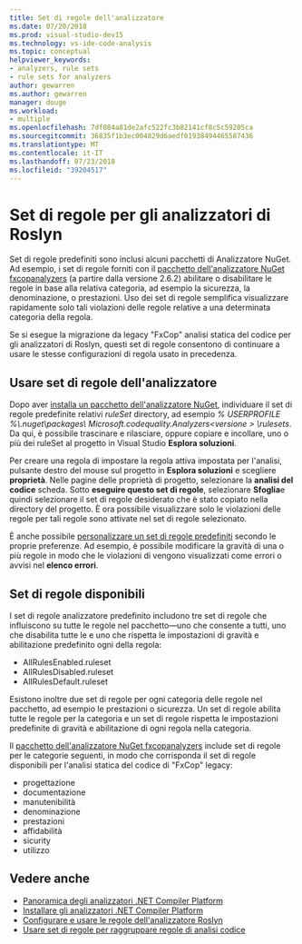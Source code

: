 ```yaml
---
title: Set di regole dell'analizzatore
ms.date: 07/20/2018
ms.prod: visual-studio-dev15
ms.technology: vs-ide-code-analysis
ms.topic: conceptual
helpviewer_keywords:
- analyzers, rule sets
- rule sets for analyzers
author: gewarren
ms.author: gewarren
manager: douge
ms.workload:
- multiple
ms.openlocfilehash: 7df084a81de2afc522fc3b82141cf8c5c59205ca
ms.sourcegitcommit: 36835f1b3ec004829d6aedf01938494465587436
ms.translationtype: MT
ms.contentlocale: it-IT
ms.lasthandoff: 07/23/2018
ms.locfileid: "39204517"
---
```

# <a name="rule-sets-for-roslyn-analyzers"></a>Set di regole per gli analizzatori di Roslyn

Set di regole predefiniti sono inclusi alcuni pacchetti di Analizzatore NuGet. Ad esempio, i set di regole forniti con il [pacchetto dell'analizzatore NuGet fxcopanalyzers](https://www.nuget.org/packages/Microsoft.CodeAnalysis.FxCopAnalyzers/) (a partire dalla versione 2.6.2) abilitare o disabilitare le regole in base alla relativa categoria, ad esempio la sicurezza, la denominazione, o prestazioni. Uso dei set di regole semplifica visualizzare rapidamente solo tali violazioni delle regole relative a una determinata categoria della regola.

Se si esegue la migrazione da legacy "FxCop" analisi statica del codice per gli analizzatori di Roslyn, questi set di regole consentono di continuare a usare le stesse configurazioni di regola usato in precedenza.

## <a name="use-analyzer-rule-sets"></a>Usare set di regole dell'analizzatore

Dopo aver [installa un pacchetto dell'analizzatore NuGet](install-roslyn-analyzers.md), individuare il set di regole predefinite relativi *ruleSet* directory, ad esempio *% USERPROFILE %\\.nuget\packages\ Microsoft.codequality.Analyzers\<versione > \rulesets*. Da qui, è possibile trascinare e rilasciare, oppure copiare e incollare, uno o più dei ruleSet al progetto in Visual Studio **Esplora soluzioni**.

Per creare una regola di impostare la regola attiva impostata per l'analisi, pulsante destro del mouse sul progetto in **Esplora soluzioni** e scegliere **proprietà**. Nelle pagine delle proprietà di progetto, selezionare la **analisi del codice** scheda. Sotto **eseguire questo set di regole**, selezionare **Sfoglia**e quindi selezionare il set di regole desiderato che è stato copiato nella directory del progetto. È ora possibile visualizzare solo le violazioni delle regole per tali regole sono attivate nel set di regole selezionato.

È anche possibile [personalizzare un set di regole predefiniti](how-to-create-a-custom-rule-set.md#create-a-custom-rule-set) secondo le proprie preferenze. Ad esempio, è possibile modificare la gravità di una o più regole in modo che le violazioni di vengono visualizzati come errori o avvisi nel **elenco errori**.

## <a name="available-rule-sets"></a>Set di regole disponibili

I set di regole analizzatore predefinito includono tre set di regole che influiscono su tutte le regole nel pacchetto&mdash;uno che consente a tutti, uno che disabilita tutte le e uno che rispetta le impostazioni di gravità e abilitazione predefinito ogni della regola:

- AllRulesEnabled.ruleset
- AllRulesDisabled.ruleset
- AllRulesDefault.ruleset

Esistono inoltre due set di regole per ogni categoria delle regole nel pacchetto, ad esempio le prestazioni o sicurezza. Un set di regole abilita tutte le regole per la categoria e un set di regole rispetta le impostazioni predefinite di gravità e abilitazione di ogni regola nella categoria.

 Il [pacchetto dell'analizzatore NuGet fxcopanalyzers](https://www.nuget.org/packages/Microsoft.CodeAnalysis.FxCopAnalyzers/) include set di regole per le categorie seguenti, in modo che corrisponda il set di regole disponibili per l'analisi statica del codice di "FxCop" legacy:

- progettazione
- documentazione
- manutenibilità
- denominazione
- prestazioni
- affidabilità
- sicurity
- utilizzo

## <a name="see-also"></a>Vedere anche

- [Panoramica degli analizzatori .NET Compiler Platform](roslyn-analyzers-overview.md)
- [Installare gli analizzatori .NET Compiler Platform](install-roslyn-analyzers.md)
- [Configurare e usare le regole dell'analizzatore Roslyn](use-roslyn-analyzers.md)
- [Usare set di regole per raggruppare regole di analisi codice](using-rule-sets-to-group-code-analysis-rules.md)